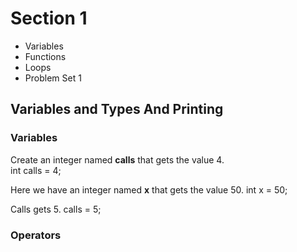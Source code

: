# Section 1
- Variables
- Functions
- Loops
- Problem Set 1

## Variables and Types And Printing

### Variables

Create an integer named **calls** that gets the value 4.
<br>int calls = 4;

Here we have an integer named **x** that gets the value 50.
int x = 50;

Calls gets 5.
calls = 5;

### Operators
